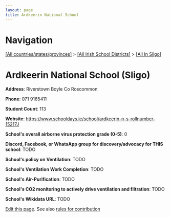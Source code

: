 ```yaml
---
layout: page
title: Ardkeerin National School
---
```

# Navigation

[[All countries/states/provinces]](../../..) > [[All Irish School Districts]](../..) > [[All In Sligo]](..)

# Ardkeerin National School (Sligo)

**Address**: Riverstown Boyle Co Roscommon

**Phone**: 071 9165411

**Student Count**: 113

**Website**: <https://www.schooldays.ie/school/ardkeerin-n-s-rollnumber-15217J>

**School's overall airborne virus protection grade (0-5)**: 0

**Discord, Facebook, or WhatsApp group for discovery/advocacy for THIS school**: TODO

**School's policy on Ventilation**: TODO

**School's Ventilation Work Completion**: TODO

**School's Air-Purification**: TODO

**School's CO2 monitoring to actively drive ventilation and filtration**: TODO

**School's Wikidata URL**: TODO


[Edit this page](https://github.com/ventilate-schools/Ireland/edit/main/./Sligo/Ardkeerin_National_School.md). See also [rules for contribution](../../../contribution-rules/)